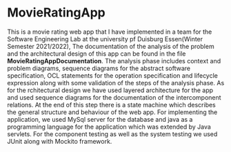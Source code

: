 # MovieRatingApp
This is a movie rating web app that I have implemented in a team for the Software Engineering Lab at the university pf Duisburg Essen(Winter Semester 2021/2022), The documentation of the analysis of the problem and the architectural design of this app can be found in the file **MovieRatingAppDocumentation**. The analysis phase includes context and problem diagrams, sequence diagrams for the abstract software specification, OCL statements for the operation specification and lifecycle expression along with some validation of the steps of the analysis phase. As for the rchitectural design we have used layered architecture for the app and used sequence diagrams for the documentation of the intercomponent relations. At the end of this step there is a state machine which describes the general structure and behaviour of the web app.
For implementing the application, we used MySql server for the database and java as a programming language for the application which was extended by Java servlets. For the component testing as well as the system testing we used JUnit along with Mockito framework.
